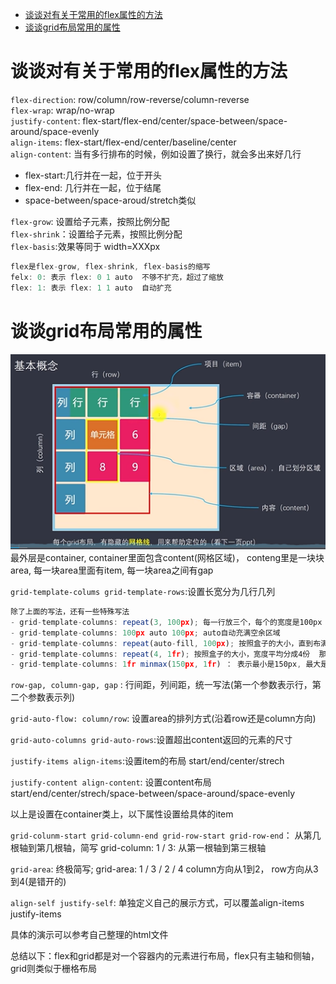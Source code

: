 - [谈谈对有关于常用的flex属性的方法](#谈谈对有关于常用的flex属性的方法)
- [谈谈grid布局常用的属性](#谈谈grid布局常用的属性)
# 谈谈对有关于常用的flex属性的方法
`flex-direction`: row/column/row-reverse/column-reverse<br>
`flex-wrap`: wrap/no-wrap<br>
`justify-content`: flex-start/flex-end/center/space-between/space-around/space-evenly<br>
`align-items`: flex-start/flex-end/center/baseline/center<br>
`align-content`: 当有多行排布的时候，例如设置了换行，就会多出来好几行
  - flex-start:几行并在一起，位于开头
  - flex-end: 几行并在一起，位于结尾
  - space-between/space-aroud/stretch类似
  
`flex-grow`:  设置给子元素，按照比例分配<br>
`flex-shrink`：设置给子元素，按照比例分配<br>
`flex-basis`:效果等同于 width=XXXpx<br>
```js
flex是flex-grow, flex-shrink, flex-basis的缩写
felx: 0: 表示 flex: 0 1 auto  不够不扩充，超过了缩放
flex: 1: 表示 flex: 1 1 auto  自动扩充
```

# 谈谈grid布局常用的属性
![image](../images/00006.png)
最外层是container, container里面包含content(网格区域)， conteng里是一块块area, 每一块area里面有item, 每一块area之间有gap

`grid-template-colums grid-template-rows`:设置长宽分为几行几列 

  ```js
  除了上面的写法，还有一些特殊写法
  - grid-template-columns: repeat(3, 100px); 每一行放三个，每个的宽度是100px
  - grid-template-columns: 100px auto 100px; auto自动充满空余区域
  - grid-template-columns: repeat(auto-fill, 100px); 按照盒子的大小，直到布满，再顺延到第二行
  - grid-template-columns: repeat(4, 1fr); 按照盒子的大小，宽度平均分成4份  那如果是1：2：3呢？  grid-template-columns: 1fr 2fr 3fr
  - grid-template-columns: 1fr minmax(150px, 1fr) ： 表示最小是150px, 最大是1fr。效果就是，当页面>=300px的时候，那么两列平均分，小于300px的时候，第二列保持150px，第一列在减小
  ```

  `row-gap, column-gap, gap` : 行间距，列间距，统一写法(第一个参数表示行，第二个参数表示列)

  `grid-auto-flow: column/row`: 设置area的排列方式(沿着row还是column方向)

  `grid-auto-columns grid-auto-rows`:设置超出content返回的元素的尺寸

  `justify-items align-items`:设置item的布局 start/end/center/strech

  `justify-content align-content`: 设置content布局 start/end/center/strech/space-between/space-around/space-evenly

  以上是设置在container类上，以下属性设置给具体的item

  `grid-colunm-start grid-column-end grid-row-start grid-row-end`： 从第几根轴到第几根轴，简写 grid-column: 1 / 3: 从第一根轴到第三根轴

  `grid-area`: 终极简写; grid-area: 1 / 3 / 2 / 4  column方向从1到2， row方向从3到4(是错开的)

  `align-self justify-self`: 单独定义自己的展示方式，可以覆盖align-items justify-items

  具体的演示可以参考自己整理的html文件
  
  总结以下：flex和grid都是对一个容器内的元素进行布局，flex只有主轴和侧轴，grid则类似于栅格布局
 




































